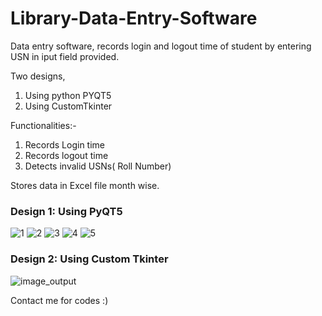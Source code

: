 # Library-Data-Entry-Software

Data entry software, records login and logout time of student by entering USN in iput field provided.

Two designs,
1) Using python PYQT5 
2) Using CustomTkinter

Functionalities:-
1) Records Login time
2) Records logout time
3) Detects invalid USNs( Roll Number)

Stores data in Excel file month wise.

### Design 1: Using PyQT5<br>
![1](https://github.com/AKASH-L-M/Library-Data-Entry-Software/assets/91725049/d419fd4b-a4f0-4ce6-a510-d54ec2ba3c67)
![2](https://github.com/AKASH-L-M/Library-Data-Entry-Software/assets/91725049/f02229b5-ef0d-441e-84db-2e33f14f0b09)
![3](https://github.com/AKASH-L-M/Library-Data-Entry-Software/assets/91725049/4a5e5ae7-76b3-4f90-9e42-39053f30f79d)
![4](https://github.com/AKASH-L-M/Library-Data-Entry-Software/assets/91725049/e22e574e-80e8-4464-a13c-019f5540fe10)
![5](https://github.com/AKASH-L-M/Library-Data-Entry-Software/assets/91725049/2023510b-3ee8-436c-a336-88a7f2c127d6)


### Design 2: Using Custom Tkinter
![image_output](https://github.com/AKASH-L-M/Library-Data-Entry-Software/assets/91725049/bea27738-7839-4397-ad2a-2e162ca85542)

Contact me for codes :)
